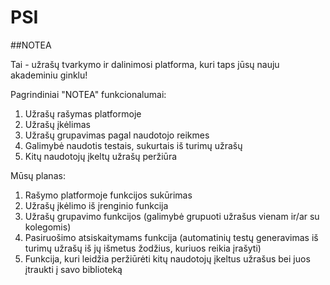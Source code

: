# PSI

##NOTEA

Tai - užrašų tvarkymo ir dalinimosi platforma, kuri taps jūsų nauju akademiniu ginklu!

Pagrindiniai "NOTEA" funkcionalumai:
1. Užrašų rašymas platformoje
2. Užrašų įkėlimas
3. Užrašų grupavimas pagal naudotojo reikmes
4. Galimybė naudotis testais, sukurtais iš turimų užrašų
5. Kitų naudotojų įkeltų užrašų peržiūra

Mūsų planas:
1. Rašymo platformoje funkcijos sukūrimas
2. Užrašų įkėlimo iš įrenginio funkcija
3. Užrašų grupavimo funkcijos (galimybė grupuoti užrašus vienam ir/ar su kolegomis)
4. Pasiruošimo atsiskaitymams funkcija (automatinių testų generavimas iš turimų užrašų iš jų išmetus žodžius, kuriuos reikia įrašyti)
5. Funkcija, kuri leidžia peržiūrėti kitų naudotojų įkeltus užrašus bei juos įtraukti į savo biblioteką
